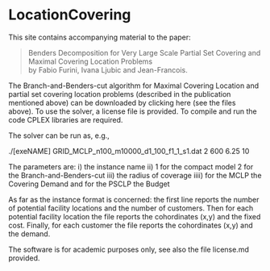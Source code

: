 # LocationCovering
This site contains accompanying material to the paper:

> Benders Decomposition for Very Large Scale Partial Set Covering and Maximal Covering Location Problems  
by Fabio Furini, Ivana Ljubic and Jean-Francois.


The Branch-and-Benders-cut algorithm for Maximal Covering Location and  partial set covering location problems (described in the publication mentioned above) can be downloaded by clicking here (see the files above). To use the solver, a license file is provided. To compile and run the code  CPLEX libraries are required.

The solver can be run as, e.g.,

./[exeNAME] GRID_MCLP_n100_m10000_d1_100_f1_1_s1.dat 2 600  6.25 10

The parameters are: i) the instance name ii) 1 for the compact model 2 for the Branch-and-Benders-cut iii) the radius of coverage iiii) for the MCLP the Covering Demand and for the PSCLP the Budget

As far as the instance format is concerned: the first line reports the number of potential facility locations and the number of customers. Then for each potential facility location the file reports the cohordinates (x,y) and the  fixed cost. Finally, for each customer the file reports the cohordinates (x,y) and the demand.    

The software is for academic purposes only, see also the file license.md  provided.

